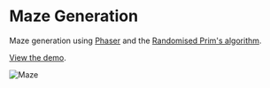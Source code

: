 # Maze Generation

Maze generation using [Phaser](https://phaser.io/) and the [Randomised Prim's algorithm](https://en.wikipedia.org/wiki/Maze_generation_algorithm#Randomized_Prim's_algorithm).

[View the demo](https://sebsowter.github.io/maze-generation/).

![Maze](https://user-images.githubusercontent.com/7384630/81481446-36906000-9228-11ea-8b62-9fb5330ee174.png)

